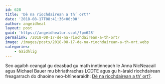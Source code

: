 ```yaml
---
id: 628
title: 'Dè na riochdairean a th’ ort?'
date: '2018-08-17T08:41:36+00:00'
author: angeidheal
layout: post
guid: 'https://angeidhealur.scot/?p=628'
permalink: /2018-08-17-de-na-riochdairean-a-th-ort/
image: /images/posts/2018-08-17-de-na-riochdairean-a-th-ort.webp
categories:
    - Gàidhlig
---
```


Seo agaibh ceangal gu deasbad gu math inntinneach le Anna NicNeacail agus Michael Bauer mu bhriathrachas LCDTE agus gu h-àraid riochdairean freagarrach do dhaoine neo-bhìnearaidh: [Dè na riochdairean a th’ ort?](https://transponderings.blog/2018/03/09/de-na-riochdairean-a-th-ort/).
